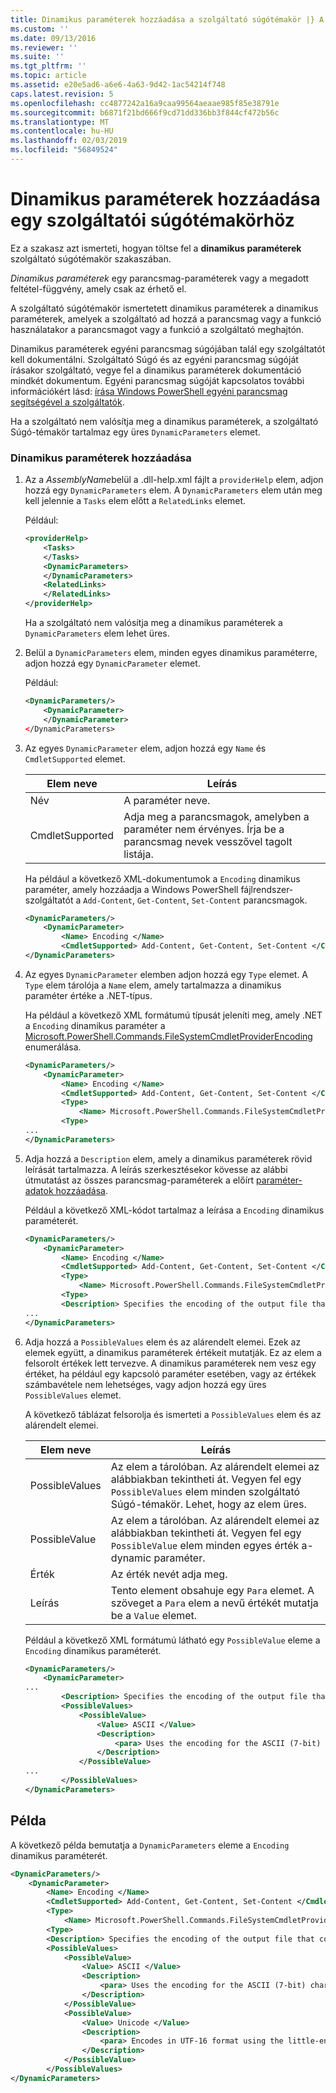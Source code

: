 ```yaml
---
title: Dinamikus paraméterek hozzáadása a szolgáltató súgótémakör |} A Microsoft Docs
ms.custom: ''
ms.date: 09/13/2016
ms.reviewer: ''
ms.suite: ''
ms.tgt_pltfrm: ''
ms.topic: article
ms.assetid: e20e5ad6-a6e6-4a63-9d42-1ac54214f748
caps.latest.revision: 5
ms.openlocfilehash: cc4877242a16a9caa99564aeaae985f85e38791e
ms.sourcegitcommit: b6871f21bd666f9cd71dd336bb3f844cf472b56c
ms.translationtype: MT
ms.contentlocale: hu-HU
ms.lasthandoff: 02/03/2019
ms.locfileid: "56849524"
---
```

# <a name="how-to-add-dynamic-parameters-to-a-provider-help-topic"></a>Dinamikus paraméterek hozzáadása egy szolgáltatói súgótémakörhöz

Ez a szakasz azt ismerteti, hogyan töltse fel a **dinamikus paraméterek** szolgáltató súgótémakör szakaszában.

*Dinamikus paraméterek* egy parancsmag-paraméterek vagy a megadott feltétel-függvény, amely csak az érhető el.

A szolgáltató súgótémakör ismertetett dinamikus paraméterek a dinamikus paraméterek, amelyek a szolgáltató ad hozzá a parancsmag vagy a funkció használatakor a parancsmagot vagy a funkció a szolgáltató meghajtón.

Dinamikus paraméterek egyéni parancsmag súgójában talál egy szolgáltatót kell dokumentálni. Szolgáltató Súgó és az egyéni parancsmag súgóját írásakor szolgáltató, vegye fel a dinamikus paraméterek dokumentáció mindkét dokumentum. Egyéni parancsmag súgóját kapcsolatos további információkért lásd: [írása Windows PowerShell egyéni parancsmag segítségével a szolgáltatók](./writing-custom-cmdlet-help-for-windows-powershell-providers.md).

Ha a szolgáltató nem valósítja meg a dinamikus paraméterek, a szolgáltató Súgó-témakör tartalmaz egy üres `DynamicParameters` elemet.

### <a name="to-add-dynamic-parameters"></a>Dinamikus paraméterek hozzáadása

1. Az a *AssemblyName*belül a .dll-help.xml fájlt a `providerHelp` elem, adjon hozzá egy `DynamicParameters` elem. A `DynamicParameters` elem után meg kell jelennie a `Tasks` elem előtt a `RelatedLinks` elemet.

   Például:

    ```xml
    <providerHelp>
        <Tasks>
        </Tasks>
        <DynamicParameters>
        </DynamicParameters>
        <RelatedLinks>
        </RelatedLinks>
    </providerHelp>
    ```

   Ha a szolgáltató nem valósítja meg a dinamikus paraméterek a `DynamicParameters` elem lehet üres.

2. Belül a `DynamicParameters` elem, minden egyes dinamikus paraméterre, adjon hozzá egy `DynamicParameter` elemet.

   Például:

    ```xml
    <DynamicParameters/>
        <DynamicParameter>
        </DynamicParameter>
    </DynamicParameters>
    ```

3. Az egyes `DynamicParameter` elem, adjon hozzá egy `Name` és `CmdletSupported` elemet.

   |Elem neve|Leírás|
   |------------------|-----------------|
   |Név|A paraméter neve.|
   |CmdletSupported|Adja meg a parancsmagok, amelyben a paraméter nem érvényes. Írja be a parancsmag nevek vesszővel tagolt listája.|

   Ha például a következő XML-dokumentumok a `Encoding` dinamikus paraméter, amely hozzáadja a Windows PowerShell fájlrendszer-szolgáltatót a `Add-Content`, `Get-Content`, `Set-Content` parancsmagok.

    ```xml
    <DynamicParameters/>
        <DynamicParameter>
            <Name> Encoding </Name>
            <CmdletSupported> Add-Content, Get-Content, Set-Content </CmdletSupported>
    </DynamicParameters>

    ```

4. Az egyes `DynamicParameter` elemben adjon hozzá egy `Type` elemet. A `Type` elem tárolója a `Name` elem, amely tartalmazza a dinamikus paraméter értéke a .NET-típus.

   Ha például a következő XML formátumú típusát jeleníti meg, amely .NET a `Encoding` dinamikus paraméter a [Microsoft.PowerShell.Commands.FileSystemCmdletProviderEncoding](/dotnet/api/microsoft.powershell.commands.filesystemcmdletproviderencoding) enumerálása.

    ```xml
    <DynamicParameters/>
        <DynamicParameter>
            <Name> Encoding </Name>
            <CmdletSupported> Add-Content, Get-Content, Set-Content </CmdletSupported>
            <Type>
                <Name> Microsoft.PowerShell.Commands.FileSystemCmdletProviderEncoding </Name>
            <Type>
    ...
    </DynamicParameters>
    ```

5. Adja hozzá a `Description` elem, amely a dinamikus paraméterek rövid leírását tartalmazza. A leírás szerkesztésekor kövesse az alábbi útmutatást az összes parancsmag-paraméterek a előírt [paraméter-adatok hozzáadása](./how-to-add-parameter-information.md).

   Például a következő XML-kódot tartalmaz a leírása a `Encoding` dinamikus paraméterét.

    ```xml
    <DynamicParameters/>
        <DynamicParameter>
            <Name> Encoding </Name>
            <CmdletSupported> Add-Content, Get-Content, Set-Content </CmdletSupported>
            <Type>
                <Name> Microsoft.PowerShell.Commands.FileSystemCmdletProviderEncoding </Name>
            <Type>
            <Description> Specifies the encoding of the output file that contains the content. </Description>
    ...
    </DynamicParameters>
    ```

6. Adja hozzá a `PossibleValues` elem és az alárendelt elemei. Ezek az elemek együtt, a dinamikus paraméterek értékeit mutatják. Ez az elem a felsorolt értékek lett tervezve. A dinamikus paraméterek nem vesz egy értéket, ha például egy kapcsoló paraméter esetében, vagy az értékek számbavétele nem lehetséges, vagy adjon hozzá egy üres `PossibleValues` elemet.

   A következő táblázat felsorolja és ismerteti a `PossibleValues` elem és az alárendelt elemei.

   |Elem neve|Leírás|
   |------------------|-----------------|
   |PossibleValues|Az elem a tárolóban. Az alárendelt elemei az alábbiakban tekintheti át. Vegyen fel egy `PossibleValues` elem minden szolgáltató Súgó-témakör. Lehet, hogy az elem üres.|
   |PossibleValue|Az elem a tárolóban. Az alárendelt elemei az alábbiakban tekintheti át. Vegyen fel egy `PossibleValue` elem minden egyes érték a-dynamic paraméter.|
   |Érték|Az érték nevét adja meg.|
   |Leírás|Tento element obsahuje egy `Para` elemet. A szöveget a `Para` elem a nevű értékét mutatja be a `Value` elemet.|

   Például a következő XML formátumú látható egy `PossibleValue` eleme a `Encoding` dinamikus paraméterét.

    ```xml
    <DynamicParameters/>
        <DynamicParameter>
    ...
            <Description> Specifies the encoding of the output file that contains the content. </Description>
            <PossibleValues>
                <PossibleValue>
                    <Value> ASCII </Value>
                    <Description>
                        <para> Uses the encoding for the ASCII (7-bit) character set. </para>
                    </Description>
                </PossibleValue>
    ...
            </PossibleValues>
    </DynamicParameters>
    ```

## <a name="example"></a>Példa

A következő példa bemutatja a `DynamicParameters` eleme a `Encoding` dinamikus paraméterét.

```xml
<DynamicParameters/>
    <DynamicParameter>
        <Name> Encoding </Name>
        <CmdletSupported> Add-Content, Get-Content, Set-Content </CmdletSupported>
        <Type>
            <Name> Microsoft.PowerShell.Commands.FileSystemCmdletProviderEncoding </Name>
        <Type>
        <Description> Specifies the encoding of the output file that contains the content. </Description>
        <PossibleValues>
            <PossibleValue>
                <Value> ASCII </Value>
                <Description>
                    <para> Uses the encoding for the ASCII (7-bit) character set. </para>
                </Description>
            </PossibleValue>
            <PossibleValue>
                <Value> Unicode </Value>
                <Description>
                    <para> Encodes in UTF-16 format using the little-endian byte order. </para>
                </Description>
            </PossibleValue>
        </PossibleValues>
</DynamicParameters>
```